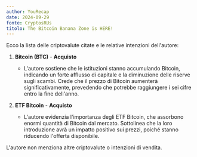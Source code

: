```yaml
---
author: YouRecap
date: 2024-09-29
fonte: CryptosRUs
titolo: The Bitcoin Banana Zone is HERE!
---
```


Ecco la lista delle criptovalute citate e le relative intenzioni dell'autore:

1. **Bitcoin (BTC)** - **Acquisto**
   - L'autore sostiene che le istituzioni stanno accumulando Bitcoin, indicando un forte afflusso di capitale e la diminuzione delle riserve sugli scambi. Crede che il prezzo di Bitcoin aumenterà significativamente, prevedendo che potrebbe raggiungere i sei cifre entro la fine dell'anno.

2. **ETF Bitcoin** - **Acquisto**
   - L'autore evidenzia l'importanza degli ETF Bitcoin, che assorbono enormi quantità di Bitcoin dal mercato. Sottolinea che la loro introduzione avrà un impatto positivo sui prezzi, poiché stanno riducendo l'offerta disponibile.

L'autore non menziona altre criptovalute o intenzioni di vendita.
